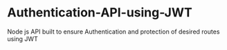 # Authentication-API-using-JWT
Node js API built to ensure Authentication and protection of desired routes using JWT
